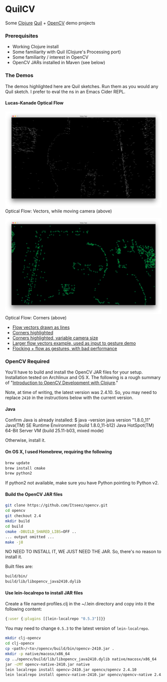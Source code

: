 QuilCV
======

Some [Clojure](http://clojure.org) [Quil](https://github.com/quil/quil) + [OpenCV](http://opencv.org) demo projects

### Prerequisites
- Working Clojure install
- Some familiarity with Quil (Clojure's Processing port)
- Some familiarity / interest in OpenCV
- OpenCV JARs installed in Maven (see below)

### The Demos

The demos highlighted here are Quil sketches. Run them as you would any Quil sketch. I prefer to eval the ns in an Emacs Cider REPL.

#### Lucas-Kanade Optical Flow

![Flow Vectors](https://raw.githubusercontent.com/PasDeChocolat/QuilCV/master/OpticalFlow/LucasKanade/pics/optical-flow-vectors.png "Flow Vectors")
Optical Flow: Vectors, while moving camera (above)

![Flow Corners](https://raw.githubusercontent.com/PasDeChocolat/QuilCV/master/OpticalFlow/LucasKanade/pics/optical-flow-corners.png "Flow Corners")
Optical Flow: Corners (above)

- [Flow vectors drawn as lines](https://github.com/PasDeChocolat/QuilCV/blob/master/OpticalFlow/LucasKanade/src/videotest/flow_only.clj)
- [Corners highlighted](https://github.com/PasDeChocolat/QuilCV/blob/master/OpticalFlow/LucasKanade/src/videotest/optical_flow_crit.clj)
- [Corners highlighted, variable camera size](https://github.com/PasDeChocolat/QuilCV/blob/master/OpticalFlow/LucasKanade/src/videotest/opti_flow_vari_cam.clj)
- [Larger flow vectors example, used as input to gesture demo](https://github.com/PasDeChocolat/QuilCV/blob/master/OpticalFlow/LucasKanade/src/videotest/basic_mover/core.clj)
- [Flocking + flow as gestures, with bad performance](https://github.com/PasDeChocolat/QuilCV/blob/master/OpticalFlow/LucasKanade/src/videotest/basic_mover/mover_core.clj)

### OpenCV Required

You'll have to build and install the OpenCV JAR files for your setup. Installation tested on Archlinux and OS X. The following is a rough summary of "[Introduction to OpenCV Development with Clojure](http://docs.opencv.org/doc/tutorials/introduction/clojure_dev_intro/clojure_dev_intro.html#clojure-dev-intro)."

Note, at time of writing, the latest version was 2.4.10. So, you may need to replace `2410` in the instructions below with the current version.

#### Java
Confirm Java is already installed:
$ java -version
java version "1.8.0_11"
Java(TM) SE Runtime Environment (build 1.8.0_11-b12)
Java HotSpot(TM) 64-Bit Server VM (build 25.11-b03, mixed mode)

Otherwise, install it.

#### On OS X, I used Homebrew, requiring the following

```` bash
brew update
brew install cmake
brew python2
````

If python2 not available, make sure you have Python pointing to Python v2.

#### Build the OpenCV JAR files

```` bash
git clone https://github.com/Itseez/opencv.git
cd opencv
git checkout 2.4
mkdir build
cd build
cmake -DBUILD_SHARED_LIBS=OFF ..
... output omitted ...
make -j8
````

NO NEED TO INSTALL IT, WE JUST NEED THE JAR. So, there's no reason to install it.

Built files are:
```` bash
build/bin/     
build/lib/libopencv_java2410.dylib
````

#### Use lein-localrepo to install JAR files

Create a file named profiles.clj in the ~/.lein directory and copy into it the following content:
```` clojure
{:user {:plugins [[lein-localrepo "0.5.3"]]}}
````

You may need to change `0.5.3` to the latest version of `lein-localrepo`.

```` bash
mkdir clj-opencv
cd clj-opencv
cp <path>/<to>/opencv/build/bin/opencv-2410.jar .
mkdir -p native/macosx/x86_64
cp ../opencv/build/lib/libopencv_java2410.dylib native/macosx/x86_64
jar -cMf opencv-native-2410.jar native
lein localrepo install opencv-2410.jar opencv/opencv 2.4.10
lein localrepo install opencv-native-2410.jar opencv/opencv-native 2.4.10
````